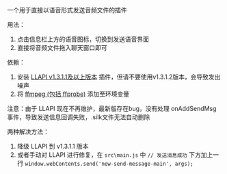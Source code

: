 一个用于直接以语音形式发送音频文件的插件

用法：
1. 点击信息栏上方的语音图标，切换到发送语音界面
2. 直接将音频文件拖入聊天窗口即可

依赖：
1. 安装 [LLAPI v1.3.1.1及以上版本](https://github.com/Night-stars-1/LiteLoaderQQNT-Plugin-LLAPI) 插件，但请不要使用v1.3.1.2版本，会导致发出噪声
2. 将 [ffmpeg (包括 ffprobe)](https://ffmpeg.org) 添加至环境变量

注意：由于 LLAPI 现在不再维护，最新版存在bug，没有处理 onAddSendMsg 事件，导致发送信息回调失败，.silk文件无法自动删除

两种解决方法：
1. 降级 LLAPI 到 v1.3.1.1 版本
2. 或者手动对 LLAPI 进行修复，在 `src\main.js` 中 `// 发送消息成功` 下方加上一行 `window.webContents.send('new-send-message-main', args);`